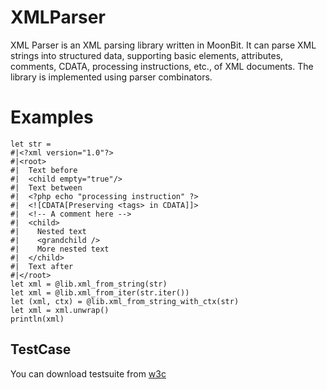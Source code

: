 # XMLParser

XML Parser is an XML parsing library written in MoonBit.
It can parse XML strings into structured data, supporting basic elements, attributes, comments, CDATA, processing instructions, etc., of XML documents.
The library is implemented using parser combinators.


# Examples

```Moonbit
let str =
#|<?xml version="1.0"?>
#|<root>
#|  Text before
#|  <child empty="true"/>
#|  Text between
#|  <?php echo "processing instruction" ?>
#|  <![CDATA[Preserving <tags> in CDATA]]>
#|  <!-- A comment here -->
#|  <child>
#|    Nested text
#|    <grandchild />
#|    More nested text
#|  </child>
#|  Text after
#|</root>
let xml = @lib.xml_from_string(str)
let xml = @lib.xml_from_iter(str.iter())
let (xml, ctx) = @lib.xml_from_string_with_ctx(str)
let xml = xml.unwrap()
println(xml)
```

## TestCase 
You can download testsuite from [w3c](https://www.w3.org/XML/Test/)